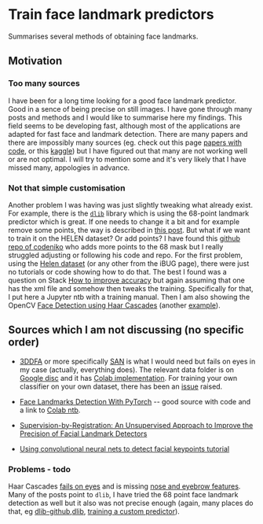 # Train face landmark predictors
Summarises several methods of obtaining face landmarks.

## Motivation

### Too many sources
I have been for a long time looking for a good face landmark predictor. Good in a sence of being precise on still images. I have gone through many posts and methods and I would like to summarise here my findings. This field seems to be developing fast, although most of the applications are adapted for fast face and landmark detection. There are many papers and there are impossibly many sources (eg. check out this page [papers with code](https://paperswithcode.com/task/facial-landmark-detection), or this [kaggle](https://www.kaggle.com/c/facial-keypoints-detection/code)) but I have figured out that many are not working well or are not optimal. I will try to mention some and it's very likely that I have missed many, appologies in advance.

### Not that simple customisation
Another problem I was having was just slightly tweaking what already exist. For example, there is the [`dlib`](http://dlib.net/) library which is using the 68-point landmark predictor which is great. If one needs to change it a bit and for example remove some points, the way is described in [this post](https://www.pyimagesearch.com/2019/12/16/training-a-custom-dlib-shape-predictor/). But what if we want to train it on the HELEN dataset? Or add points? I have found this [github repo of codeniko](https://github.com/codeniko/shape_predictor_81_face_landmarks) who adds more points to the 68 mask but I really struggled adjusting or following his code and repo. For the first problem, using the [Helen dataset](http://www.ifp.illinois.edu/~vuongle2/helen/) (or any other from the iBUG page), there were just no tutorials or code showing how to do that. The best I found was a question on Stack [How to improve accuracy](https://stackoverflow.com/questions/36908402/dlib-training-shape-predictor-for-194-landmarks-helen-dataset) but again assuming that one has the xml file and somehow then tweaks the training. Specifically for that, I put here a Jupyter ntb with a training manual. Then I am also showing the OpenCV [Face Detection using Haar Cascades](https://docs.opencv.org/3.4/d2/d99/tutorial_js_face_detection.html) (another [example](https://learning.oreilly.com/library/view/hands-on-image-processing/9781789343731/c523fa59-36d1-4be0-bdef-84e22d045b58.xhtml)).

## Sources which I am not discussing (no specific order)
* [3DDFA](https://github.com/cleardusk/3DDFA) or more specifically [SAN](https://github.com/D-X-Y/landmark-detection/tree/master/SAN) is what I would need but fails on eyes in my case (actually, everything does). The relevant data folder is on [Google disc](https://drive.google.com/drive/folders/14f2lcJVF6E4kIICd8icUs8UuF3J0Mutd) and it has [Colab implementation](https://colab.research.google.com/drive/1OKciI0ETCpWdRjP-VOGpBulDJojYfgWv). For training your own classifier on your own dataset, there has been an [issue](https://github.com/cleardusk/3DDFA_V2/issues/69) raised.

* [Face Landmarks Detection With PyTorch](https://towardsdatascience.com/face-landmarks-detection-with-pytorch-4b4852f5e9c4) -- good source with code and a link to [Colab ntb](https://colab.research.google.com/drive/1-28T5nIAevrDo6MwN0Qi_Cgdy9TEiSP_?usp=sharing).

* [Supervision-by-Registration: An Unsupervised Approach to Improve the Precision of Facial Landmark Detectors](https://github.com/facebookresearch/supervision-by-registration)

* [Using convolutional neural nets to detect facial keypoints tutorial](https://danielnouri.org/notes/2014/12/17/using-convolutional-neural-nets-to-detect-facial-keypoints-tutorial/)

### Problems - todo
Haar Cascades [fails on eyes](https://stackoverflow.com/questions/58780684/opencv-not-detecting-eyes-correctly) and is missing [nose and eyebrow features](https://stackoverflow.com/questions/9015498/need-haar-casscades-for-nose-eyes-lipsmouth). Many of the posts point to `dlib`, I have tried the 68 point face landmark detection as well but it also was not precise enough (again, many places do that, eg [dlib-github](https://github.com/davisking/dlib/blob/master/python_examples/face_landmark_detection.py),[dlib](http://dlib.net/face_landmark_detection.py.html), [training a custom predictor](https://www.pyimagesearch.com/2019/12/16/training-a-custom-dlib-shape-predictor/)).
